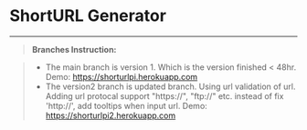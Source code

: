 ShortURL Generator
===================


----------


> **Branches Instruction:**

> - The main branch is version 1. Which is the version finished < 48hr. Demo: https://shorturlpi.herokuapp.com
> - The version2 branch is updated branch. Using url validation of url. Adding url protocal support "https://", "ftp://" etc. instead of fix 'http://', add tooltips when input url. Demo: https://shorturlpi2.herokuapp.com
